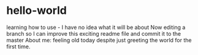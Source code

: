 # hello-world
learning how to use - I have no idea what it will be about
Now editing a branch so I can improve this exciting readme file and commit it to the master
About me: feeling old today despite just greeting the world for the first time. 
